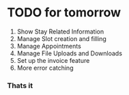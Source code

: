 # TODO for tomorrow

1. Show Stay Related Information
2. Manage Slot creation and filling
3. Manage Appointments
4. Manage File Uploads and Downloads
5. Set up the invoice feature
6. More error catching

### Thats it
